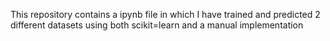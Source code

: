 This repository contains a ipynb file in which I have trained and predicted 2 different datasets using both scikit=learn and a manual implementation
